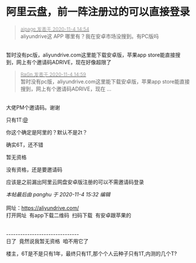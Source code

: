 # 阿里云盘，前一阵注册过的可以直接登录


<div class="quote"><blockquote><font size="2"><a href="https://www.hostloc.com/forum.php?mod=redirect&amp;goto=findpost&amp;pid=9401824&amp;ptid=762340" target="_blank"><font color="#999999">aipage 发表于 2020-11-4 14:54</font></a></font><br />
aliyundrive这 APP 哪里有？我在安卓市场没搜到。有PC版吗</blockquote></div><br />
暂时没有pc版，aliyundrive.com这里能下载安卓版，苹果app store能直接搜到，网上有个邀请码ADRIVE，现在好像超限了

<div class="quote"><blockquote><font size="2"><a href="https://www.hostloc.com/forum.php?mod=redirect&amp;goto=findpost&amp;pid=9401852&amp;ptid=762340" target="_blank"><font color="#999999">RaGn 发表于 2020-11-4 14:59</font></a></font><br />
暂时没有pc版，aliyundrive.com这里能下载安卓版，苹果app store能直接搜到，网上有个邀请码ADRIVE，现在 ...</blockquote></div><br />
大佬PM个邀请码。谢谢

只有1T:<a href="https://www.hostloc.com/home.php?mod=space&amp;uid=175" target="_blank">@</a>

你这个确定是阿里的？默认不是2t？

确实6T，还不错

暂无资格 <img src="static/image/smiley/default/sad.gif" smilieid="2" border="0" alt="" />

没有资格，还是要邀请码

应该是之前漏出阿里云网盘安卓版注册的可以不需邀请码登录

<i class="pstatus"> 本帖最后由 panghu 于 2020-11-4 15:32 编辑 </i><br />
<br />
网址：https://aliyundrive.com/<br />
打开网址&nbsp;&nbsp;有app下载二维码&nbsp;&nbsp;扫码下载&nbsp;&nbsp;有安卓跟苹果的<br />
<br />
<br />
-------------------------------<br />
日了&nbsp;&nbsp;竟然说我暂无资格&nbsp;&nbsp;咱不用它了<img src="static/image/smiley/yct/002.gif" smilieid="30" border="0" alt="" /> 

楼主，6T是不是只有1年，最终只有1T,那个个人云种子只有1T,内测的几个T?
